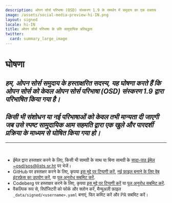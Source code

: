 ```yaml
---
description: ओपन सोर्स परिभाषा (OSD) संस्करण 1.9 के समर्थन में समुदाय का एक वक्तव्य
image: /assets/social-media-preview-hi-IN.png
layout: signed
locale: hi-IN
title: ओपन सोर्स परिभाषा के प्रति सामुदायिक प्रतिबद्धता
twitter:
  card: summary_large_image
---
```

# **घोषणा**

## *हम, ओपन सोर्स समुदाय के हस्ताक्षरित सदस्य, यह घोषणा करते हैं कि ओपन सोर्स को केवल ओपन सोर्स परिभाषा (OSD) संस्करण 1.9 द्वारा परिभाषित किया गया है।*

## *किसी भी संशोधन या नई परिभाषाओं को केवल तभी मान्यता दी जाएगी जब उसे स्पष्ट सामुदायिक आम सहमति द्वारा एक खुले और पारदर्शी प्रक्रिया के माध्यम से घोषित किया गया हो।*

---
<br>

- ईमेल द्वारा हस्ताक्षर करने के लिए, किसी भी सामग्री के साथ या बिना सामग्री के [सादा-पाठ ईमेल](https://useplaintext.email/) [~osd/sos@lists.sr.ht](mailto:~osd/sos@lists.sr.ht) पर भेजें।
- GitHub पर हस्ताक्षर करने के लिए, कृपया [इस मुद्दे पर टिप्पणी करें](https://github.com/OpenSourceDefinition/sos/issues/1), [नई फ़ाइल बनाने के लिए वेब इंटरफ़ेस का उपयोग करें](https://github.com/OpenSourceDefinition/sos/new/main/_data/signed), या [पुल अनुरोध सबमिट करें](https://github.com/OpenSourceDefinition/sos/pulls).
- Codeberg पर हस्ताक्षर करने के लिए, कृपया [इस मुद्दे पर टिप्पणी करें](https://codeberg.org/osd/sos/issues/1) या [पुल अनुरोध सबमिट करें](https://codeberg.org/osd/sos/pulls).
- वैकल्पिक रूप से, रिपॉजिटरी को फोर्क और क्लोन करें, मैन्युअली फ़ाइल `_data/signed/<username>.yaml` बनाएं, फिर कमिट करें और PR सबमिट करें।
